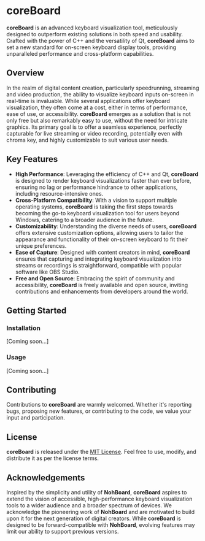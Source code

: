 # coreBoard

**coreBoard** is an advanced keyboard visualization tool, meticulously designed to outperform existing solutions in both speed and usability. Crafted with the power of C++ and the versatility of Qt, **coreBoard** aims to set a new standard for on-screen keyboard display tools, providing unparalleled performance and cross-platform capabilities.

## Overview

In the realm of digital content creation, particularly speedrunning, streaming and video production, the ability to visualize keyboard inputs on-screen in real-time is invaluable. While several applications offer keyboard visualization, they often come at a cost, either in terms of performance, ease of use, or accessibility. **coreBoard** emerges as a solution that is not only free but also remarkably easy to use, without the need for intricate graphics. Its primary goal is to offer a seamless experience, perfectly capturable for live streaming or video recording, potentially even with chroma key, and highly customizable to suit various user needs.

## Key Features

- **High Performance**: Leveraging the efficiency of C++ and Qt, **coreBoard** is designed to render keyboard visualizations faster than ever before, ensuring no lag or performance hindrance to other applications, including resource-intensive ones.
- **Cross-Platform Compatibility**: With a vision to support multiple operating systems, **coreBoard** is taking the first steps towards becoming the go-to keyboard visualization tool for users beyond Windows, catering to a broader audience in the future.
- **Customizability**: Understanding the diverse needs of users, **coreBoard** offers extensive customization options, allowing users to tailor the appearance and functionality of their on-screen keyboard to fit their unique preferences.
- **Ease of Capture**: Designed with content creators in mind, **coreBoard** ensures that capturing and integrating keyboard visualization into streams or recordings is straightforward, compatible with popular software like OBS Studio.
- **Free and Open Source**: Embracing the spirit of community and accessibility, **coreBoard** is freely available and open source, inviting contributions and enhancements from developers around the world.

## Getting Started

### Installation

[Coming soon...]

### Usage

[Coming soon...]

## Contributing

Contributions to **coreBoard** are warmly welcomed. Whether it's reporting bugs, proposing new features, or contributing to the code, we value your input and participation.

## License

**coreBoard** is released under the [MIT License](LICENSE). Feel free to use, modify, and distribute it as per the license terms.

## Acknowledgements

Inspired by the simplicity and utility of **NohBoard**, **coreBoard** aspires to extend the vision of accessible, high-performance keyboard visualization tools to a wider audience and a broader spectrum of devices. We acknowledge the pioneering work of **NohBoard** and are motivated to build upon it for the next generation of digital creators. While **coreBoard** is designed to be forward-compatible with **NohBoard**, evolving features may limit our ability to support previous versions.

